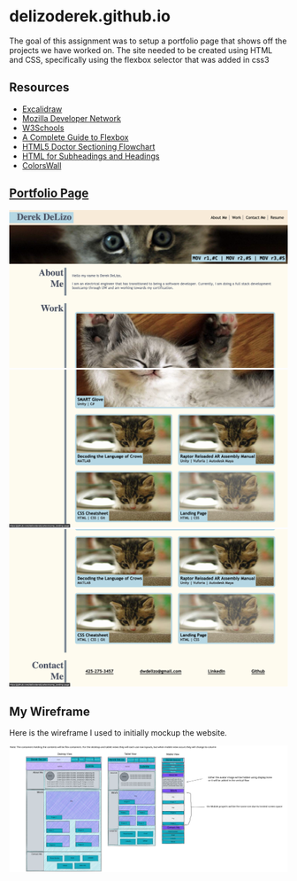 # delizoderek.github.io

The goal of this assignment was to setup a portfolio page that shows off the projects we have worked on. The site needed to be created using HTML and CSS, specifically using the flexbox selector that was added in css3

## Resources
- [Excalidraw](https://excalidraw.com/)
- [Mozilla Developer Network](https://developer.mozilla.org/en-US/docs/Web/CSS/:last-child)
- [W3Schools](https://www.w3schools.com/Css/css_link.asp)
- [A Complete Guide to Flexbox](https://css-tricks.com/snippets/css/a-guide-to-flexbox/)
- [HTML5 Doctor Sectioning Flowchart](http://html5doctor.com/downloads/h5d-sectioning-flowchart.pdf)
- [HTML for Subheadings and Headings](https://css-tricks.com/html-for-subheadings-and-headings/)
- [ColorsWall](https://colorswall.com/)

## [Portfolio Page](delizoderek.github.io)

![Webpage1](./assets/images/Webpage1.png)
![Webpage2](./assets/images/Webpage2.png)
![Webpage3](./assets/images/Webpage3.png)

## My Wireframe
Here is the wireframe I used to initially mockup the website.

![Wireframe for site](./assets/images/Portfolio_Wireframe.svg)
